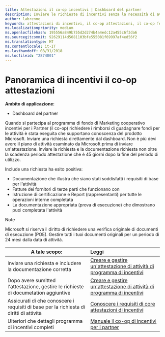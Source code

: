 ```yaml
---
title: Attestazioni il co-op incentivi | Dashboard del partner
description: Inviare le richieste di incentivi senza la necessità di avere l'attività di pianificare esaminato prima di tutto.
author: labrenne
keywords: attestazioni di incentivi, il co-op attestazioni, il co-op fondi
ms.localizationpriority: medium
ms.openlocfilehash: 195556a849b755d2d274b4a4edc12a455c6f3da6
ms.sourcegitcommit: 92629114d5081103bfe555081f69997af4ed56f2
ms.translationtype: MT
ms.contentlocale: it-IT
ms.lasthandoff: 08/31/2018
ms.locfileid: "2874801"
---
```

# <a name="incentives-co-op-claims-overview"></a>Panoramica di incentivi il co-op attestazioni

**Ambito di applicazione:**

- Dashboard del partner

Quando si partecipa al programma di fondo di Marketing cooperativo incentivi per i Partner (il co-op) richiedere i rimborsi di guadagnare fondi per le attività è stata eseguita che supportano conoscenza del prodotto Microsoft. Inviare una richiesta direttamente dal dashboard. Non è più devi avere il piano di attività esaminato da Microsoft prima di inviare un'attestazione. Inviare la richiesta e la documentazione richiesta non oltre la scadenza periodo attestazione che è 45 giorni dopo la fine del periodo di utilizzo. 

Include una richiesta ha esito positiva:

- Documentazione che illustra che siano stati soddisfatti i requisiti di base per l'attività
- Fatture dei fornitori di terze parti che funzionano con
- Istruzione di certificazione e Report (rappresentanti) per tutte le operazioni interne completata
- La documentazione appropriata (prova di esecuzione) che dimostrano puoi completata l'attività 

>[!NOTE]
>Microsoft si riserva il diritto di richiedere una verifica originale di documenti di esecuzione (POE). Gestire tutti i tuoi documenti originali per un periodo di 24 mesi dalla data di attività. 

|**A tale scopo:**   |**Leggi**   |
|-----------------|:--------------------------------------|
|Inviare una richiesta e includere la documentazione corretta|[Creare e gestire un'attestazione di attività di programma di incentivi](create-incentives-claims.md)|
|Dopo avere sumitted l'attestazione, gestire le richieste di documetation aggiuntive|[Creare e gestire un'attestazione di attività di programma di incentivi](create-incentives-claims.md)  |
|Assicurati di che conoscere i requisiti di base per la richiesta di diritti di attività|[Conoscere i requisiti di core attestazioni di incentivi](core-requirements.md)   |
|Ulteriori che dettagli programma di incentivi completi|[Manuale il co-op di incentivi per i partner](https://assets.microsoft.com/coop-guidebook.pdf)
                                                                                 
                                   